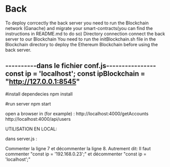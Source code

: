# Back
To deploy corrcectly the back server you need to run the Blockchain network (Ganache) and migrate your smart-contracts(you can find the instructions in README.md to do so)
Directory connection connect the back server to our Blockchain
You need to run the initBlockchain.sh file in the Blockchain directory to deploy the Ethereum Blockchain before using the back server.

----------dans le fichier conf.js----------------
const ip = 'localhost';
const ipBlockchain = "http://127.0.0.1:8545"
--------------------------------------

#install dependecies
npm install
 

#run server
npm start


open a browser in (for example) :
 http://localhost:4000/getAccounts 
 http://localhost:4000/api/users


UTILISATION EN LOCAL:

dans server.js : 

Commenter la ligne 7 et décommenter la ligne 8.
Autrement dit: Il faut commenter "const ip = '192.168.0.23';" et décommenter  "const ip = 'localhost';"

